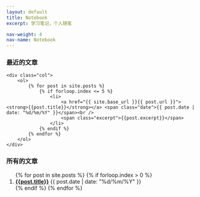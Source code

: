 ```yaml
---
layout: default
title: Notebook
excerpt: 学习笔记，个人随笔

nav-weight: 4
nav-name: Notebook
---
```


<div class="columns-2 post-list-excerpt">
	<h3>最近的文章</h3>
	
	<div class="col">
		<ol>
			{% for post in site.posts %}
				{% if forloop.index <= 5 %}
					<li>
						<a href="{{ site.base_url }}{{ post.url }}"><strong>{{post.title}}</strong></a> <span class="date">{{ post.date | date: "%d/%m/%Y" }}</span><br />
						<span class="excerpt">{{post.excerpt}}</span>
					</li>
				{% endif %}
			{% endfor %}
		</ol>
	</div>
	
	
</div>

<h3>所有的文章</h3>
<div class="full post-list">
	<ol>
		{% for post in site.posts %}
			{% if forloop.index > 0 %}
				<li>
					<a href="{{ site.base_url }}{{ post.url }}"><strong>{{post.title}}</strong></a> <span class="date">{{ post.date | date: "%d/%m/%Y" }}</span>
				</li>
			{% endif %}
		{% endfor %}
	</ol>
</div>